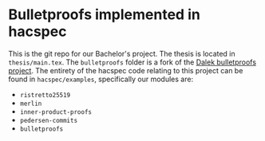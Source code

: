# Bulletproofs implemented in hacspec
This is the git repo for our Bachelor's project. The thesis is located in `thesis/main.tex`. The `bulletproofs` folder is a fork of the [Dalek bulletproofs project](https://github.com/zkcrypto/bulletproofs). The entirety of the hacspec code relating to this project can be found in `hacspec/examples`, specifically our modules are:
- `ristretto25519`
- `merlin`
- `inner-product-proofs`
- `pedersen-commits`
- `bulletproofs`
